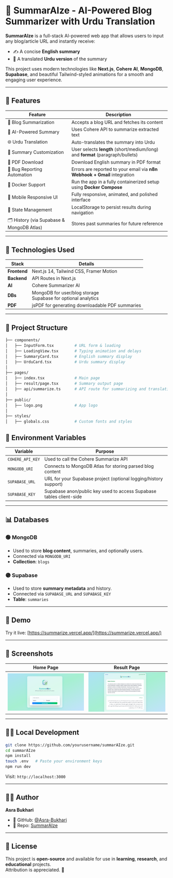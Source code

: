 # 🧠 SummarAIze - AI-Powered Blog Summarizer with Urdu Translation

**SummarAIze** is a full-stack AI-powered web app that allows users to input any blog/article URL and instantly receive:
- ✍️ A concise **English summary**
- 💬 A translated **Urdu version** of the summary

This project uses modern technologies like **Next.js**, **Cohere AI**, **MongoDB**, **Supabase**, and beautiful Tailwind-styled animations for a smooth and engaging user experience.

---

## 🚀 Features

| Feature                                   | Description                                                                    |
| ------------------------------------------|------------------------------------------------------------------------------- |
| 🔗 Blog Summarization                     | Accepts a blog URL and fetches its content                                     |
| 🧠 AI-Powered Summary                     | Uses Cohere API to summarize extracted text                                    |
| 🌐 Urdu Translation                       | Auto-translates the summary into Urdu                                          |
| 📏 Summary Customization                  | User selects **length** (short/medium/long) and **format** (paragraph/bullets) |
| 🧾 PDF Download                           | Download English summary in PDF format                                         |
| 🐞 Bug Reporting Automation               | Errors are reported to your email via **n8n Webhook + Gmail** integration      |
| 🐳 Docker Support                         | Run the app in a fully containerized setup using **Docker Compose**            |
| 📱 Mobile Responsive UI                   | Fully responsive, animated, and polished interface                             |
| 🧩 State Management                       | LocalStorage to persist results during navigation                              |
| 🗂️ History (via Supabase & MongoDB Atlas) | Stores past summaries for future reference                                     |


---

## 🧱 Technologies Used

| Stack        | Details                                                              |
|--------------|----------------------------------------------------------------------|
| **Frontend** | Next.js 14, Tailwind CSS, Framer Motion                              |
| **Backend**  | API Routes in Next.js                                                |
| **AI**       | Cohere Summarizer AI
| **DBs**      | MongoDB for user/blog storage<br>Supabase for optional analytics     |
| **PDF**      | jsPDF for generating downloadable PDF summaries                      |

---

## 🧬 Project Structure

```bash
├── components/
│   ├── InputForm.tsx         # URL form & loading
│   ├── LoadingView.tsx       # Typing animation and delays
│   ├── SummaryCard.tsx       # English summary display
│   ├── UrduCard.tsx          # Urdu summary display
│
├── pages/
│   ├── index.tsx             # Main page
│   ├── result/page.tsx       # Summary output page
│   ├── api/summarize.ts      # API route for summarizing and translating
│
├── public/
│   ├── logo.png              # App logo
│
├── styles/
│   ├── globals.css           # Custom fonts and styles
```


## 📁 Environment Variables

| Variable         | Purpose                                                             |
| ---------------- | ------------------------------------------------------------------- |
| `COHERE_API_KEY` | Used to call the Cohere Summarize API                               |
| `MONGODB_URI`    | Connects to MongoDB Atlas for storing parsed blog content           |
| `SUPABASE_URL`   | URL for your Supabase project (optional logging/history support)    |
| `SUPABASE_KEY`   | Supabase anon/public key used to access Supabase tables client-side |


---

## 📊 Databases

### 🟢 MongoDB

* Used to store **blog content**, summaries, and optionally users.
* Connected via `MONGODB_URI`
* **Collection**: `blogs`

### 🟣 Supabase

* Used to store **summary metadata** and history.
* Connected via `SUPABASE_URL` and `SUPABASE_KEY`
* **Table**: `summaries`


---

## 📸 Demo

Try it live: [https://summarize.vercel.app/](https://summarize.vercel.app/)


---

## 📸 Screenshots

| Home Page                       | Result Page                         |
| ------------------------------- | ----------------------------------- |
| ![Home](./screenshots/home.png) | ![Result](./screenshots/result.png) |


---

## 👨‍💻 Local Development

```bash
git clone https://github.com/yourusername/summarAIze.git
cd summarAIze
npm install
touch .env   # Paste your environment keys
npm run dev
```

Visit: `http://localhost:3000`


---

## 👩‍🎓 Author

**Asra Bukhari**  

- 🐙 GitHub: [@Asra-Bukhari](https://github.com/Asra-Bukhari)  
- 📁 Repo: [SummarAIze](https://github.com/Asra-Bukhari/summarize)

---

## 📜 License

This project is **open-source** and available for use in **learning**, **research**, and **educational** projects.  
Attribution is appreciated. 💙

